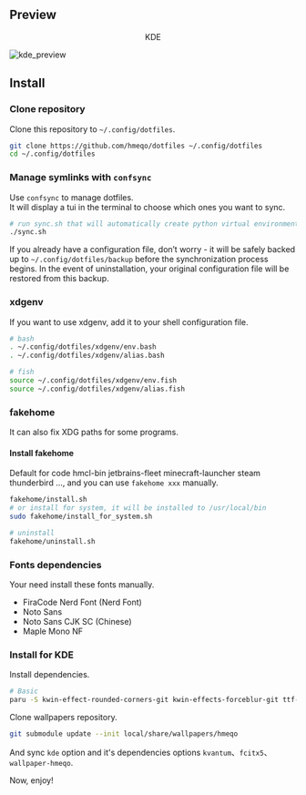 ## Preview

<div style="text-align:center">
KDE
</div>

![kde_preview](https://github.com/user-attachments/assets/4047bdae-dc57-426d-93d6-8774c10fc743)

## Install

### Clone repository

Clone this repository to `~/.config/dotfiles`.

```bash
git clone https://github.com/hmeqo/dotfiles ~/.config/dotfiles
cd ~/.config/dotfiles
```

### Manage symlinks with `confsync`

Use `confsync` to manage dotfiles.  
It will display a tui in the terminal to choose which ones you want to sync.

```bash
# run sync.sh that will automatically create python virtual environment and start `confsync tui`
./sync.sh
```

If you already have a configuration file, don’t worry - it will be safely backed up to `~/.config/dotfiles/backup` before the synchronization process begins.
In the event of uninstallation, your original configuration file will be restored from this backup.

### xdgenv

If you want to use xdgenv, add it to your shell configuration file.

```bash
# bash
. ~/.config/dotfiles/xdgenv/env.bash
. ~/.config/dotfiles/xdgenv/alias.bash

# fish
source ~/.config/dotfiles/xdgenv/env.fish
source ~/.config/dotfiles/xdgenv/alias.fish
```

### fakehome

It can also fix XDG paths for some programs.

#### Install fakehome

Default for code hmcl-bin jetbrains-fleet minecraft-launcher steam thunderbird ..., and you can use `fakehome xxx` manually.

```bash
fakehome/install.sh
# or install for system, it will be installed to /usr/local/bin
sudo fakehome/install_for_system.sh

# uninstall
fakehome/uninstall.sh
```

### Fonts dependencies

Your need install these fonts manually.

- FiraCode Nerd Font (Nerd Font)
- Noto Sans
- Noto Sans CJK SC (Chinese)
- Maple Mono NF

### Install for KDE

Install dependencies.

```bash
# Basic
paru -S kwin-effect-rounded-corners-git kwin-effects-forceblur-git ttf-maple
```

Clone wallpapers repository.

```bash
git submodule update --init local/share/wallpapers/hmeqo
```

And sync `kde` option and it's dependencies options `kvantum`、`fcitx5`、`wallpaper-hmeqo`.

Now, enjoy!
